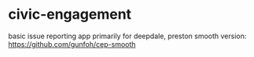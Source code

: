 # civic-engagement

basic issue reporting app primarily for deepdale, preston
smooth version: https://github.com/gunfoh/cep-smooth
